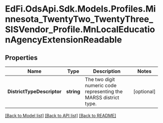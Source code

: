 # EdFi.OdsApi.Sdk.Models.Profiles.Minnesota_TwentyTwo_TwentyThree_SISVendor_Profile.MnLocalEducationAgencyExtensionReadable
## Properties

Name | Type | Description | Notes
------------ | ------------- | ------------- | -------------
**DistrictTypeDescriptor** | **string** | The two digit numeric code representing the MARSS district type. | [optional] 

[[Back to Model list]](../README.md#documentation-for-models) [[Back to API list]](../README.md#documentation-for-api-endpoints) [[Back to README]](../README.md)

